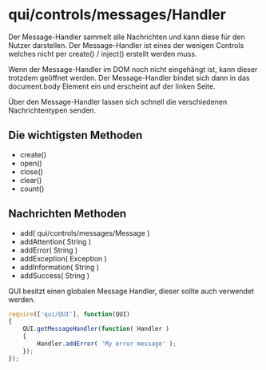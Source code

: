 # qui/controls/messages/Handler

Der Message-Handler sammelt alle Nachrichten und kann diese für den Nutzer darstellen.
Der Message-Handler ist eines der wenigen Controls welches nicht per create() / inject() erstellt werden muss.

Wenn der Message-Handler im DOM noch nicht eingehängt ist, kann dieser trotzdem geöffnet werden.
Der Message-Handler bindet sich dann in das document.body Element ein und erscheint auf der linken Seite.

Über den Message-Handler lassen sich schnell die verschiedenen Nachrichtentypen senden.


## Die wichtigsten Methoden

+ create()
+ open()
+ close()
+ clear()
+ count()

## Nachrichten Methoden

+ add( qui/controls/messages/Message )
+ addAttention( String )
+ addError( String )
+ addException( Exception )
+ addInformation( String )
+ addSuccess( String )


QUI besitzt einen globalen Message Handler, dieser sollte auch verwendet werden.

```javascript
require(['qui/QUI'], function(QUI)
{
    QUI.getMessageHandler(function( Handler )
    {
        Handler.addError( 'My error message' );
    });
});
```
